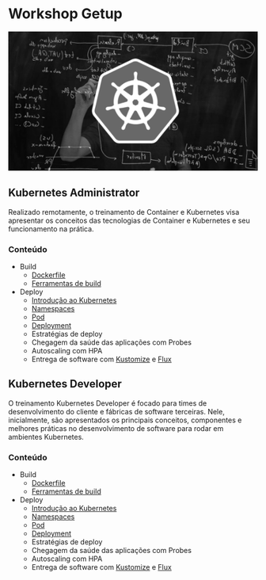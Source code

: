 # Workshop Getup

![img01](img/img01.png)



## Kubernetes Administrator

Realizado remotamente,  o treinamento de Container e Kubernetes visa apresentar os conceitos das tecnologias de Container e Kubernetes e seu funcionamento na prática.

### Conteúdo

- Build
  - [Dockerfile](docker)
  - [Ferramentas de build](docker)
- Deploy
  - [Introdução ao Kubernetes](introducao)
  - [Namespaces](namespaces)
  - [Pod](pod)
  - [Deployment](deployment)
  - Estratégias de deploy
  - Chegagem da saúde das aplicações com Probes
  - Autoscaling com HPA
  - Entrega de software com [Kustomize](kustomize) e [Flux](flux)

## Kubernetes Developer

O treinamento Kubernetes Developer é focado para times de desenvolvimento do cliente e fábricas de software terceiras. Nele, inicialmente, são apresentados os principais conceitos, componentes e melhores práticas no desenvolvimento de software para rodar em ambientes Kubernetes.

### Conteúdo

- Build
  - [Dockerfile](docker)
  - [Ferramentas de build](docker)
- Deploy
  - [Introdução ao Kubernetes](introducao)
  - [Namespaces](namespaces)
  - [Pod](pod)
  - [Deployment](deployment)
  - Estratégias de deploy
  - Chegagem da saúde das aplicações com Probes
  - Autoscaling com HPA
  - Entrega de software com [Kustomize](kustomize) e [Flux](flux)
